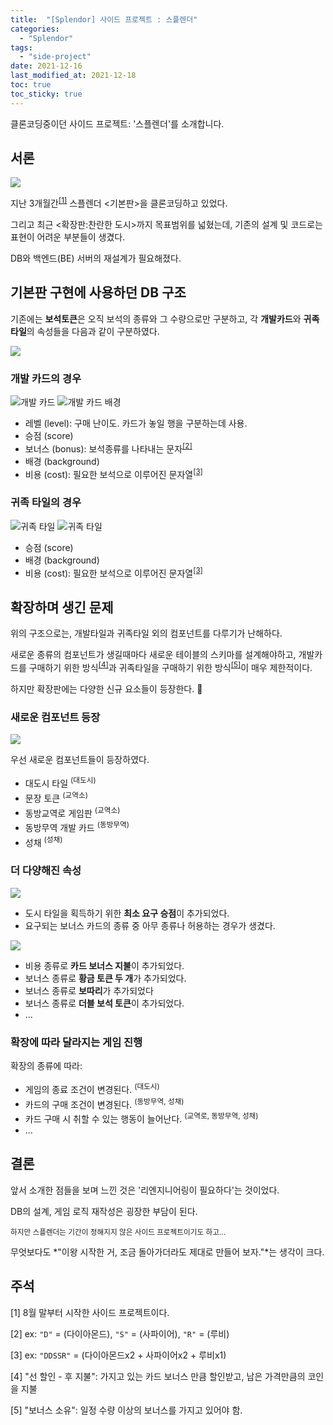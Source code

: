 ```yaml
---
title:  "[Splendor] 사이드 프로젝트 : 스플렌더"
categories:
  - "Splendor"
tags:
  - "side-project"
date: 2021-12-16
last_modified_at: 2021-12-18
toc: true
toc_sticky: true
---
```


클론코딩중이던 사이드 프로젝트: '스플렌더'를 소개합니다.

<!-- more -->

## 서론

![](/assets/images/2021-12-17-splendor-legacy-development.png)

지난 3개월간<sup>[[1]](#fn-1)</sup> 스플렌더 &lt;기본판&gt;을 클론코딩하고 있었다.

그리고 최근 &lt;확장판:찬란한 도시&gt;까지 목표범위를 넓혔는데,
기존의 설계 및 코드로는 표현이 어려운 부분들이 생겼다.

DB와 백엔드(BE) 서버의 재설계가 필요해졌다.

## 기본판 구현에 사용하던 DB 구조

<!--

> <details><summary>DB 구조를 간단히 표현한 표 보기</summary>
> <br>
>
> | users            | games       | cards      | gamecards   | tiles      | gametiles   | coins  | gamecoins   |
> | ---------------- | ----------- | ---------- | ----------- | ---------- | ----------- | ------ | ----------- |
> | id               | id          | id         | id          | id         | id          | id     | id          |
> | username         | host_id     | score      | card_id     | score      | tile_id     | gem_id | coin_id     |
> | game_id          | title       | background | owner_id    | background | owner_id    |        | owner_id    |
> | next_player      | min_players | costs      | is_selected | costs      | is_selected |        | is_selected |
> | is_online        | max_players | level      |             |            |             |        |             |
> | is_player        | is_ingame   | bonus      |             |            |             |        |             |
> | is_playing       |             |            |             |            |             |        |             |
> | is_round_starter |             |            |             |            |             |        |             |
>
> 기존에는 너무 비효율적인 구조
>
> </details>

-->

기존에는 **보석토큰**은 오직 보석의 종류와 그 수량으로만 구분하고,
각 **개발카드**와 **귀족타일**의 속성들을 다음과 같이 구분하였다.

![](/assets/images/2021-12-16-legacy-properties.png)

### 개발 카드의 경우

![개발 카드](/assets/images/2021-12-18-development-card.png)
![개발 카드 배경](/assets/images/2021-12-18-development-card-backflip.png)

* 레벨 (level): 구매 난이도. 카드가 놓일 행을 구분하는데 사용.
* 승점 (score)
* 보너스 (bonus): 보석종류를 나타내는 문자<sup>[[2]](#fn-2)</sup>
* 배경 (background)
* 비용 (cost): 필요한 보석으로 이루어진 문자열<sup>[[3]](#fn-3)</sup>

### 귀족 타일의 경우

![귀족 타일](/assets/images/2021-12-18-noble-tile.png)
![귀족 타일](/assets/images/2021-12-18-noble-tile-backflip.png)

* 승점 (score)
* 배경 (background)
* 비용 (cost): 필요한 보석으로 이루어진 문자열<sup>[[3]](#fn-3)</sup>

## 확장하며 생긴 문제

위의 구조으로는, 개발타일과 귀족타일 외의 컴포넌트를 다루기가 난해하다.

새로운 종류의 컴포넌트가 생길때마다 새로운 테이블의 스키마를 설계해야하고,
개발카드를 구매하기 위한 방식<sup>[[4]](#fn-4)</sup>과
귀족타일을 구매하기 위한 방식<sup>[[5]](#fn-5)</sup>이
매우 제한적이다.

하지만 확장판에는 다양한 신규 요소들이 등장한다. 🥲

### 새로운 컴포넌트 등장

![](/assets/images/2021-12-18-splendor-expansion-component.png)

우선 새로운 컴포넌트들이 등장하였다.

* 대도시 타일 <sup>(대도시)</sup>
* 문장 토큰 <sup>(교역소)</sup>
* 동방교역로 게임판 <sup>(교역소)</sup>
* 동방무역 개발 카드 <sup>(동방무역)</sup>
* 성채 <sup>(성채)</sup>


### 더 다양해진 속성

![](/assets/images/2021-12-18-splendor-cities-city-tile-example.png)
* 도시 타일을 획득하기 위한 **최소 요구 승점**이 추가되었다.
* 요구되는 보너스 카드의 종류 중 아무 종류나 허용하는 경우가 생겼다.

![](/assets/images/2021-12-18-splendor-the-orient-card-description.png)


* 비용 종류로 **카드 보너스 지불**이 추가되었다.
* 보너스 종류로 **황금 토큰 두 개**가 추가되었다.
* 보너스 종류로 **보따리**가 추가되었다
* 보너스 종류로 **더블 보석 토큰**이 추가되었다.
* ...

### 확장에 따라 달라지는 게임 진행

확장의 종류에 따라:
* 게임의 종료 조건이 변경된다. <sup>(대도시)</sup>
* 카드의 구매 조건이 변경된다. <sup>(동방무역, 성채)</sup>
* 카드 구매 시 취할 수 있는 행동이 늘어난다. <sup>(교역로, 동방무역, 성채)</sup>
* ...

## 결론

앞서 소개한 점들을 보며 느낀 것은 '리엔지니어링이 필요하다'는 것이었다.

DB의 설계, 게임 로직 재작성은 굉장한 부담이 된다.

<sub>하지만 스플렌더는 기간이 정해지지 않은 사이드 프로젝트이기도 하고...</sub>

무엇보다도 *"이왕 시작한 거, 조금 돌아가더라도 제대로 만들어 보자."*는 생각이 크다.

## 주석

<span id="fn-1">[1] 8월 말부터 시작한 사이드 프로젝트이다.</span>

<span id="fn-2">[2] ex: `"D"` = (다이아몬드), `"S"` = (사파이어), `"R"` = (루비)</span>

<span id="fn-3">[3] ex: `"DDSSR"` = (다이아몬드x2 + 사파이어x2 + 루비x1)</span>

<span id="fn-4">[4] "선 할인 - 후 지불": 가지고 있는 카드 보너스 만큼 할인받고, 남은 가격만큼의 코인을 지불</span>

<span id="fn-5">[5] "보너스 소유": 일정 수량 이상의 보너스를 가지고 있어야 함.</span>
